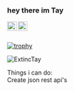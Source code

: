 ### hey there im Tay
<a href="https://discord.gg/74erf7MAsw">
  <img align="left" alt="Tay's Discord" width="22px" src="https://raw.githubusercontent.com/peterthehan/peterthehan/master/assets/discord.svg" />
</a>
<a href="https://twitter.com/ExtincTay">
  <img align="left" alt="ExtincTay | Twitter" width="22px" src="https://raw.githubusercontent.com/peterthehan/peterthehan/master/assets/twitter.svg" />
</a>
<br><br>

[![trophy](https://github-profile-trophy.vercel.app/?username=ExtincTay&theme=darkhub&row=4&no-bg=true&rank=SECRET,SSS,SS,S,AAA,AA,A,B,C)](https://github.com/ryo-ma/github-profile-trophy)

<p align="left"> <img src="https://github-readme-stats.vercel.app/api?username=ExtincTay&show_icons=true&theme=gotham" alt="ExtincTay"></p>

Things i can do:<br>
Create json rest api's <br>
